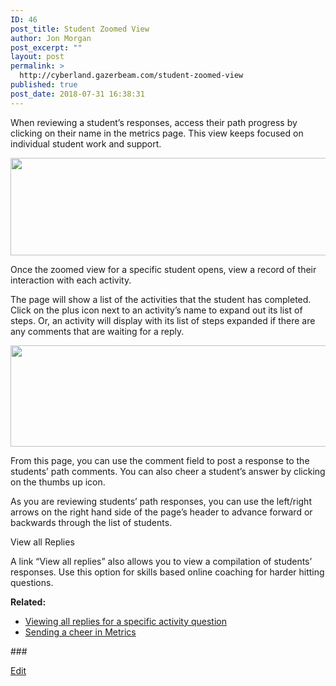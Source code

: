 ```yaml
---
ID: 46
post_title: Student Zoomed View
author: Jon Morgan
post_excerpt: ""
layout: post
permalink: >
  http://cyberland.gazerbeam.com/student-zoomed-view
published: true
post_date: 2018-07-31 16:38:31
---
```

<p>When reviewing a student’s responses, access their path progress by clicking on their name in the metrics page. This view keeps focused on individual student work and support.</p>
<p></p>
<p><img src="http://cyberland.gazerbeam.com/wp-content/uploads/2018/07/null-12.png" width="624" height="156" alt="" title=""></p>
<p></p>
<p>Once the zoomed view for a specific student opens, view a record of their interaction with each activity.</p>
<p></p>
<p>The page will show a list of the activities that the student has completed. Click on the plus icon next to an activity’s name to expand out its list of steps. Or, an activity will display with its list of steps expanded if there are any comments that are waiting for a reply.</p>
<p></p>
<p><img src="http://cyberland.gazerbeam.com/wp-content/uploads/2018/07/null-13.png" width="624" height="162" alt="" title=""></p>
<p></p>
<p>From this page, you can use the comment field to post a response to the students’ path comments. You can also cheer a student’s answer by clicking on the thumbs up icon.</p>
<p></p>
<p>As you are reviewing students’ path responses, you can use the left/right arrows on the right hand side of the page’s header to advance forward or backwards through the list of students. </p>
<p></p>
<p>View all Replies</p>
<p></p>
<p>A link “View all replies” also allows you to view a compilation of students’ responses. Use this option for skills based online coaching for harder hitting questions.</p>
<p></p>
<p><b>Related:</b></p>
<p></p>
<ul>
<li><a href="https://drive.google.com/open?id=1kNZ01hKMRimJkJQ274Cg7GTOP0xHblab8-I5Cs7aJPQ">Viewing all replies for a specific activity question</a></li>
<li><a href="https://drive.google.com/open?id=13zn1jO7m1qpU708Vr5_oKpIhQEW75wu5CwhQylfGlTY">Sending a cheer in Metrics</a></li>
</ul>
<p></p>
<p>###</p>
<p><a href="https://docs.google.com/document/d/1FTwUkjA7bnCA2dny7zHKcU8vkedYy3CyaY02ZC-_VYU/edit?usp=sharing">Edit</a></p>